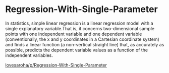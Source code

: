 # Regression-With-Single-Parameter
In statistics, simple linear regression is a linear regression model with a single explanatory variable.That is, it concerns two-dimensional sample points with one independent variable and one dependent variable (conventionally, the x and y coordinates in a Cartesian coordinate system) and finds a linear function (a non-vertical straight line) that, as accurately as possible, predicts the dependent variable values as a function of the independent variables.

[lovesaroha/p/Regression-With-Single-Parameter](https://lovesaroha.com/p/Regression-With-Single-Parameter)